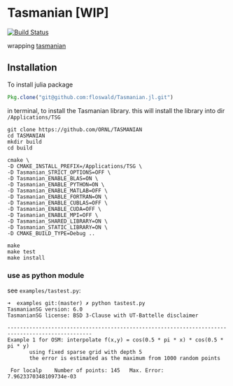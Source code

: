 # Tasmanian [WIP]

[![Build Status](https://travis-ci.com/floswald/Tasmanian.jl.svg?branch=master)](https://travis-ci.com/floswald/Tasmanian.jl)

wrapping [tasmanian](https://github.com/ORNL/Tasmanian)

## Installation

To install julia package

```julia
Pkg.clone("git@github.com:floswald/Tasmanian.jl.git")
```

in terminal, to install the Tasmanian library.
this will install the library into dir `/Applications/TSG`


```
git clone https://github.com/ORNL/TASMANIAN
cd TASMANIAN
mkdir build
cd build

cmake \
-D CMAKE_INSTALL_PREFIX=/Applications/TSG \
-D Tasmanian_STRICT_OPTIONS=OFF \
-D Tasmanian_ENABLE_BLAS=ON \
-D Tasmanian_ENABLE_PYTHON=ON \
-D Tasmanian_ENABLE_MATLAB=OFF \
-D Tasmanian_ENABLE_FORTRAN=ON \
-D Tasmanian_ENABLE_CUBLAS=OFF \
-D Tasmanian_ENABLE_CUDA=OFF \
-D Tasmanian_ENABLE_MPI=OFF \
-D Tasmanian_SHARED_LIBRARY=ON \
-D Tasmanian_STATIC_LIBRARY=ON \
-D CMAKE_BUILD_TYPE=Debug ..

make
make test
make install
```

### use as python module

see `examples/tastest.py`:

```
➜  examples git:(master) ✗ python tastest.py 
TasmanianSG version: 6.0
TasmanianSG license: BSD 3-Clause with UT-Battelle disclaimer

-------------------------------------------------------------------------------------------------
Example 1 for OSM: interpolate f(x,y) = cos(0.5 * pi * x) * cos(0.5 * pi * y)
       using fixed sparse grid with depth 5
       the error is estimated as the maximum from 1000 random points

 For localp    Number of points: 145   Max. Error: 7.9623370348109734e-03
```

